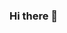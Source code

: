 ### Hi there 👋

<!--
**surajhanvate07/surajhanvate07** is a ✨ _special_ ✨ repository because its `README.md` (this file) appears on your GitHub profile.

Here are some ideas to get you started:

- 🔭 I’m currently working on Just Dial for Service Web App with React
- 🌱 I’m currently learning everything🤣
- 🤔 I’m looking for help with MERN stack.
- 💬 Ask me about any tech related stuff.
- 📫 How to reach me: twitter -linkedIn
- 😄 Pronouns: He/His
- ⚡ Fun fact: Do code for free😅😁
-->
